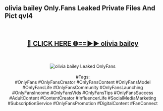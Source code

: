 <h2>olivia bailey Only.Fans Leaked Private Files And Pict qvl4</h2>
<br>
<div align="center">
<h2><a href="https://mediafiles.top/olivia_bailey" rel="nofollow">🔴 CLICK HERE 🌐==►► olivia bailey</a></h2>
<br>
<br>
<a href="https://mediafiles.top/olivia_bailey" rel="nofollow" data-target="animated-image.originalLink"><img src="https://i.ibb.co.com/WyWwxjT/player-gif2.gif" alt="olivia bailey Leaked OnlyFans" style="max-width: 100%; display: inline-block;" data-target="animated-image.originalImage"></a>
<br><br>
#Tags:
<br>
#OnlyFans #OnlyFansCreator #OnlyFansContent #OnlyFansModel #OnlyFansLife #OnlyFansCommunity #OnlyFansLaunching #OnlyFansIncome #OnlyFansVids #OnlyFansTips #OnlyFansSuccess #AdultContent #ContentCreator #InfluencerLife #SocialMediaMarketing #SubscriptionService #OnlyFansPromotion #DigitalContent #FanConnect
</div>
<br>